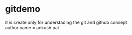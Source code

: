 # gitdemo
it is create only for understading the git and github consept<br>
author name = ankush pal
